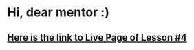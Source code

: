 # Hi, dear mentor :) 

## [Here is the link to Live Page of Lesson #4](https://preinspiron.github.io/goit-markup-hw-04/)
